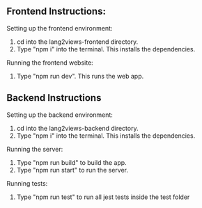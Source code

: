 ## Frontend Instructions:

Setting up the frontend environment:

1. cd into the lang2views-frontend directory.
2. Type "npm i" into the terminal. This installs the dependencies.

Running the frontend website:

1. Type "npm run dev". This runs the web app.

## Backend Instructions

Setting up the backend environment:

1. cd into the lang2views-backend directory.
2. Type "npm i" into the terminal. This installs the dependencies.

Running the server:

1. Type "npm run build" to build the app.
2. Type "npm run start" to run the server.

Running tests:

1. Type "npm run test" to run all jest tests inside the test folder